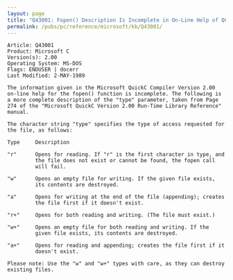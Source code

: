 ```yaml
---
layout: page
title: "Q43001: Fopen() Description Is Incomplete in On-Line Help of QC 2.00"
permalink: /pubs/pc/reference/microsoft/kb/Q43001/
---
```


	Article: Q43001
	Product: Microsoft C
	Version(s): 2.00
	Operating System: MS-DOS
	Flags: ENDUSER | docerr
	Last Modified: 2-MAY-1989
	
	The information given in the Microsoft QuickC Compiler Version 2.00
	on-line help for the fopen() function is incomplete. The following is
	a more complete description of the "type" parameter, taken from Page
	274 of the "Microsoft QuickC Version 2.00 Run-Time Library Reference"
	manual.
	
	The character string "type" specifies the type of access requested for
	the file, as follows:
	
	Type     Description
	
	"r"      Opens for reading. If "r" is the first character in type, and
	         the file does not exist or cannot be found, the fopen call
	         will fail.
	
	"w"      Opens an empty file for writing. If the given file exists,
	         its contents are destroyed.
	
	"a"      Opens for writing at the end of the file (appending); creates
	         the file first if it doesn't exist.
	
	"r+"     Opens for both reading and writing. (The file must exist.)
	
	"w+"     Opens an empty file for both reading and writing. If the
	         given file exists, its contents are destroyed.
	
	"a+"     Opens for reading and appending; creates the file first if it
	         doesn't exist.
	
	Please note: Use the "w" and "w+" types with care, as they can destroy
	existing files.
